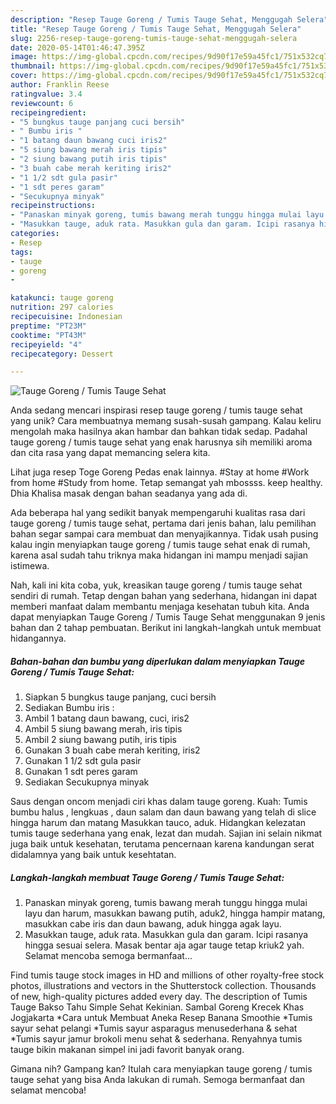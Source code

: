 ```yaml
---
description: "Resep Tauge Goreng / Tumis Tauge Sehat, Menggugah Selera"
title: "Resep Tauge Goreng / Tumis Tauge Sehat, Menggugah Selera"
slug: 2256-resep-tauge-goreng-tumis-tauge-sehat-menggugah-selera
date: 2020-05-14T01:46:47.395Z
image: https://img-global.cpcdn.com/recipes/9d90f17e59a45fc1/751x532cq70/tauge-goreng-tumis-tauge-sehat-foto-resep-utama.jpg
thumbnail: https://img-global.cpcdn.com/recipes/9d90f17e59a45fc1/751x532cq70/tauge-goreng-tumis-tauge-sehat-foto-resep-utama.jpg
cover: https://img-global.cpcdn.com/recipes/9d90f17e59a45fc1/751x532cq70/tauge-goreng-tumis-tauge-sehat-foto-resep-utama.jpg
author: Franklin Reese
ratingvalue: 3.4
reviewcount: 6
recipeingredient:
- "5 bungkus tauge panjang cuci bersih"
- " Bumbu iris "
- "1 batang daun bawang cuci iris2"
- "5 siung bawang merah iris tipis"
- "2 siung bawang putih iris tipis"
- "3 buah cabe merah keriting iris2"
- "1 1/2 sdt gula pasir"
- "1 sdt peres garam"
- "Secukupnya minyak"
recipeinstructions:
- "Panaskan minyak goreng, tumis bawang merah tunggu hingga mulai layu dan harum, masukkan bawang putih, aduk2, hingga hampir matang, masukkan cabe iris dan daun bawang, aduk hingga agak layu."
- "Masukkan tauge, aduk rata. Masukkan gula dan garam. Icipi rasanya hingga sesuai selera. Masak bentar aja agar tauge tetap kriuk2 yah. Selamat mencoba semoga bermanfaat..."
categories:
- Resep
tags:
- tauge
- goreng
- 

katakunci: tauge goreng  
nutrition: 297 calories
recipecuisine: Indonesian
preptime: "PT23M"
cooktime: "PT43M"
recipeyield: "4"
recipecategory: Dessert

---
```



![Tauge Goreng / Tumis Tauge Sehat](https://img-global.cpcdn.com/recipes/9d90f17e59a45fc1/751x532cq70/tauge-goreng-tumis-tauge-sehat-foto-resep-utama.jpg)

Anda sedang mencari inspirasi resep tauge goreng / tumis tauge sehat yang unik? Cara membuatnya memang susah-susah gampang. Kalau keliru mengolah maka hasilnya akan hambar dan bahkan tidak sedap. Padahal tauge goreng / tumis tauge sehat yang enak harusnya sih memiliki aroma dan cita rasa yang dapat memancing selera kita.

Lihat juga resep Toge Goreng Pedas enak lainnya. #Stay at home #Work from home #Study from home. Tetap semangat yah mbossss. keep healthy. Dhia Khalisa masak dengan bahan seadanya yang ada di.

Ada beberapa hal yang sedikit banyak mempengaruhi kualitas rasa dari tauge goreng / tumis tauge sehat, pertama dari jenis bahan, lalu pemilihan bahan segar sampai cara membuat dan menyajikannya. Tidak usah pusing kalau ingin menyiapkan tauge goreng / tumis tauge sehat enak di rumah, karena asal sudah tahu triknya maka hidangan ini mampu menjadi sajian istimewa.


Nah, kali ini kita coba, yuk, kreasikan tauge goreng / tumis tauge sehat sendiri di rumah. Tetap dengan bahan yang sederhana, hidangan ini dapat memberi manfaat dalam membantu menjaga kesehatan tubuh kita. Anda dapat menyiapkan Tauge Goreng / Tumis Tauge Sehat menggunakan 9 jenis bahan dan 2 tahap pembuatan. Berikut ini langkah-langkah untuk membuat hidangannya.

<!--inarticleads1-->

##### Bahan-bahan dan bumbu yang diperlukan dalam menyiapkan Tauge Goreng / Tumis Tauge Sehat:

1. Siapkan 5 bungkus tauge panjang, cuci bersih
1. Sediakan  Bumbu iris :
1. Ambil 1 batang daun bawang, cuci, iris2
1. Ambil 5 siung bawang merah, iris tipis
1. Ambil 2 siung bawang putih, iris tipis
1. Gunakan 3 buah cabe merah keriting, iris2
1. Gunakan 1 1/2 sdt gula pasir
1. Gunakan 1 sdt peres garam
1. Sediakan Secukupnya minyak


Saus dengan oncom menjadi ciri khas dalam tauge goreng. Kuah: Tumis bumbu halus , lengkuas , daun salam dan daun bawang yang telah di slice hingga harum dan matang Masukkan tauco, aduk. Hidangkan kelezatan tumis tauge sederhana yang enak, lezat dan mudah. Sajian ini selain nikmat juga baik untuk kesehatan, terutama pencernaan karena kandungan serat didalamnya yang baik untuk kesehtatan. 

<!--inarticleads2-->

##### Langkah-langkah membuat Tauge Goreng / Tumis Tauge Sehat:

1. Panaskan minyak goreng, tumis bawang merah tunggu hingga mulai layu dan harum, masukkan bawang putih, aduk2, hingga hampir matang, masukkan cabe iris dan daun bawang, aduk hingga agak layu.
1. Masukkan tauge, aduk rata. Masukkan gula dan garam. Icipi rasanya hingga sesuai selera. Masak bentar aja agar tauge tetap kriuk2 yah. Selamat mencoba semoga bermanfaat...


Find tumis tauge stock images in HD and millions of other royalty-free stock photos, illustrations and vectors in the Shutterstock collection. Thousands of new, high-quality pictures added every day. The description of Tumis Tauge Bakso Tahu Simple Sehat Kekinian. Sambal Goreng Krecek Khas Jogjakarta *Cara untuk Membuat Aneka Resep Banana Smoothie *Tumis sayur sehat pelangi *Tumis sayur asparagus menusederhana &amp; sehat *Tumis sayur jamur brokoli menu sehat &amp; sederhana. Renyahnya tumis tauge bikin makanan simpel ini jadi favorit banyak orang. 

Gimana nih? Gampang kan? Itulah cara menyiapkan tauge goreng / tumis tauge sehat yang bisa Anda lakukan di rumah. Semoga bermanfaat dan selamat mencoba!
